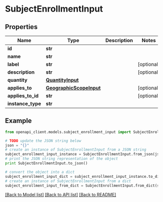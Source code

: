 # SubjectEnrollmentInput


## Properties
Name | Type | Description | Notes
------------ | ------------- | ------------- | -------------
**id** | **str** |  | 
**name** | **str** |  | 
**label** | **str** |  | [optional] 
**description** | **str** |  | [optional] 
**quantity** | [**QuantityInput**](QuantityInput.md) |  | 
**applies_to** | [**GeographicScopeInput**](GeographicScopeInput.md) |  | [optional] 
**applies_to_id** | **str** |  | [optional] 
**instance_type** | **str** |  | 

## Example

```python
from openapi_client.models.subject_enrollment_input import SubjectEnrollmentInput

# TODO update the JSON string below
json = "{}"
# create an instance of SubjectEnrollmentInput from a JSON string
subject_enrollment_input_instance = SubjectEnrollmentInput.from_json(json)
# print the JSON string representation of the object
print SubjectEnrollmentInput.to_json()

# convert the object into a dict
subject_enrollment_input_dict = subject_enrollment_input_instance.to_dict()
# create an instance of SubjectEnrollmentInput from a dict
subject_enrollment_input_from_dict = SubjectEnrollmentInput.from_dict(subject_enrollment_input_dict)
```
[[Back to Model list]](../README.md#documentation-for-models) [[Back to API list]](../README.md#documentation-for-api-endpoints) [[Back to README]](../README.md)


